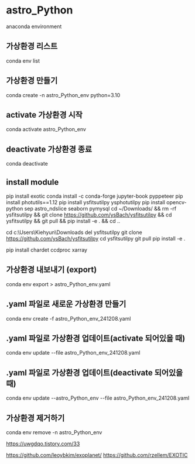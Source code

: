 
# astro_Python
anaconda environment

## 가상환경 리스트
conda env list

## 가상환경 만들기
conda create -n astro_Python_env python=3.10

## activate 가상환경 시작
conda activate astro_Python_env 

## deactivate 가상환경 종료
conda deactivate

## install module
pip install exotic
conda install -c conda-forge jupyter-book pyppeteer
pip install photutils==1.12 
pip install ysfitsutilpy ysphotutilpy 
pip install opencv-python sep astro_ndslice seaborn pymysql
cd ~/Downloads/ && rm -rf ysfitsutilpy && git clone https://github.com/ysBach/ysfitsutilpy && cd ysfitsutilpy && git pull && pip install -e . && cd ..

cd c:\Users\Kiehyun\Downloads 
del ysfitsutilpy
git clone https://github.com/ysBach/ysfitsutilpy
cd ysfitsutilpy
git pull 
pip install -e . 

pip install chardet ccdproc xarray

## 가상환경 내보내기 (export)
conda env export > astro_Python_env.yaml

## .yaml 파일로 새로운 가상환경 만들기
conda env create -f astro_Python_env_241208.yaml

## .yaml 파일로 가상환경 업데이트(activate 되어있을 때)
conda env update --file astro_Python_env_241208.yaml

## .yaml 파일로 가상환경 업데이트(deactivate 되어있을 때)
conda env update --astro_Python_env --file astro_Python_env_241208.yaml

## 가상환경 제거하기
conda env remove -n astro_Python_env

https://uwgdqo.tistory.com/33

https://github.com/leoybkim/exoplanet/
https://github.com/rzellem/EXOTIC 